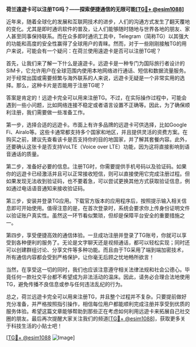 **荷兰遠遊卡可以注册TG吗？——探索便捷通信的无限可能[[TG💪+ @esim1088](https://t.me/s/esim1088)]**

近年来，随着全球化的发展和互联网技术的进步，人们的沟通方式发生了翻天覆地的变化。尤其是即时通讯软件的普及，让人们能够随时随地与世界各地的朋友、家人甚至同事保持联系。而在众多即时通讯工具中，Telegram（简称TG）以其强大的功能和高度的安全性赢得了全球用户的青睐。然而，对于一些刚刚接触TG的用户来说，可能会有一个疑问：在荷兰使用遠遊卡是否可以注册TG呢？

首先，让我们来了解一下什么是遠遊卡。远遊卡是一种专门为国际旅行者设计的SIM卡，它允许用户在全球范围内使用本地网络进行通话、短信和数据流量服务。对于经常出国或需要频繁与海外联系的人来说，远遊卡无疑是一个非常实用的选择。那么，这种卡片是否能用于注册TG呢？

答案是肯定的！远遊卡完全可以用来注册TG。不过，在实际操作过程中，可能会遇到一些小问题，比如网络连接不稳定或者语言设置不正确等。因此，为了确保顺利注册，我们需要做一些准备工作。

第一步，选择合适的远遊卡。市面上有许多品牌的远遊卡可供选择，比如Google Fi、Airalo等。这些卡通常都支持多个国家和地区，并且提供灵活的资费方案。在购买之前，建议先查看该卡是否支持你的目的地国家，并了解其套餐内容。此外，还要确认这张卡是否支持VoLTE（Voice over LTE）功能，因为这将直接影响到语音通话的质量。

第二步，准备好必要的信息。注册TG时，你需要提供手机号码以及验证码。如果你的远遊卡已经激活并且可以正常接收短信，则可以直接使用它完成注册过程。但如果发现无法收到验证码，也不要着急，可以尝试更换其他方式获取验证信息，例如通过电话语音通知来接收验证码。

第三步，安装并登录TG应用。下载官方版本的应用程序后，按照提示输入相关信息即可开始使用。值得注意的是，在首次登录时，系统会要求你上传身份证明文件以验证账户真实性。虽然这一环节看似繁琐，但却是保障平台安全的重要措施之一。

第四步，享受便捷高效的通信体验。一旦成功注册并登录了TG账号，你就可以享受到各种便利的服务了。无论是文字聊天还是视频通话，都可以轻松实现；同时还可以创建群组讨论、分享文件等多种功能。而且由于TG采用了端到端加密技术，所有通信内容都会受到严格保护，让你毫无后顾之忧地畅所欲言！

当然，在享受这一切的同时，我们也应该注意遵守相关法律法规和社会公德心。毕竟任何一款社交平台都不希望成为非法活动的温床。因此，请务必合理合法地使用TG，避免传播不良信息或参与任何违法乱纪的行为。

总之，荷兰远遊卡完全可以用来注册TG，并且整个过程并不复杂。只要提前做好充分准备，并严格按照指引操作，相信每位用户都能顺利完成注册并享受到优质的服务体验。希望这篇文章能够帮助到那些正在考虑如何利用远遊卡来拓展自己社交圈的朋友。最后再次提醒大家关注我们的频道[[TG💪+ @esim1088](https://t.me/s/esim1088)]，获取更多关于科技生活的小贴士吧！

[[TG💪+ @esim1088](https://t.me/s/esim1088) ![Image](https://i.postimg.cc/4NQfJmqS/Snipaste-2025-05-13-00-14-12.png)]
